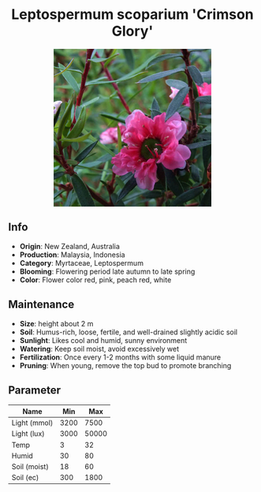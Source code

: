 <h1 align='center'>Leptospermum scoparium 'Crimson Glory'</h1>
<p align="center">
    <img 
        align='center'
        width='320'
        src="../images/leptospermum scoparium crimson glory.png" 
        alt='Leptospermum scoparium 'Crimson Glory'' />
</p>

## Info

 - **Origin**: New Zealand, Australia
 - **Production**: Malaysia, Indonesia
 - **Category**: Myrtaceae, Leptospermum
 - **Blooming**: Flowering period late autumn to late spring
 - **Color**: Flower color red, pink, peach red, white

## Maintenance

 - **Size**: height about 2 m
 - **Soil**: Humus-rich, loose, fertile, and well-drained slightly acidic soil
 - **Sunlight**: Likes cool and humid, sunny environment
 - **Watering**: Keep soil moist, avoid excessively wet
 - **Fertilization**: Once every 1-2 months with some liquid manure
 - **Pruning**: When young, remove the top bud to promote branching

## Parameter

| Name         | Min  | Max   |
|--------------|------|-------|
| Light (mmol) | 3200 | 7500  |
| Light (lux)  | 3000 | 50000 |
| Temp         | 3    | 32    |
| Humid        | 30   | 80    |
| Soil (moist) | 18   | 60    |
| Soil (ec)    | 300  | 1800  |